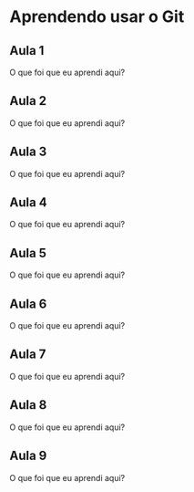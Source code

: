 # Aprendendo usar o Git

## Aula 1

O que foi que eu aprendi aqui?

## Aula 2

O que foi que eu aprendi aqui?

## Aula 3

O que foi que eu aprendi aqui?

## Aula 4

O que foi que eu aprendi aqui?

## Aula 5

O que foi que eu aprendi aqui?

## Aula 6

O que foi que eu aprendi aqui?

## Aula 7

O que foi que eu aprendi aqui?

## Aula 8

O que foi que eu aprendi aqui?

## Aula 9

O que foi que eu aprendi aqui?
